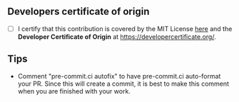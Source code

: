 <!--
Thank you for pull request.
Below are a few things we ask you kindly to self-check before getting a review. Remove checks that are not relevant.
-->

<!--
Please note any issues this fixes using [closing keywords]( https://help.github.com/articles/closing-issues-using-keywords/ ):
-->


## Developers certificate of origin
- [ ] I certify that this contribution is covered by the MIT License [here](https://github.com/OpenFreeEnergy/openfe/blob/main/LICENSE) and the **Developer Certificate of Origin** at <https://developercertificate.org/>.

## Tips
* Comment "pre-commit.ci autofix" to have pre-commit.ci auto-format your PR.
  Since this will create a commit, it is best to make this comment when you are finished with your work.


